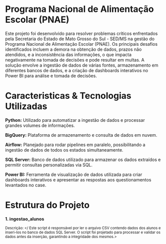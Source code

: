 # Programa Nacional de Alimentação Escolar (PNAE)


Este projeto foi desenvolvido para resolver problemas críticos enfrentados pela Secretaria do Estado de Mato Grosso do Sul - SED/MS na gestão do Programa Nacional de Alimentação Escolar (PNAE). Os principais desafios identificados incluem a demora na obtenção de dados, prazos não atendidos, e a inconsistência das informações, o que impacta negativamente na tomada de decisões e pode resultar em multas.
A solução envolve a ingestão de dados de várias fontes, armazenamento em diferentes bancos de dados, e a criação de dashboards interativos no Power BI para análise e tomada de decisões.

# Caracteristicas & Tecnologias Utilizadas

**Python:** Utilizado para automatizar a ingestão de dados e processar grandes volumes de informações.

**BigQuery:** Plataforma de armazenamento e consulta de dados em nuvem.

**Airflow:** Planejado para rodar pipelines em paralelo, possibilitando a ingestão de dados de todos os estados simultaneamente.

**SQL Server:** Banco de dados utilizado para armazenar os dados extraídos e permitir consultas personalizadas via SQL.

**Power BI:** Ferramenta de visualização de dados utilizada para criar dashboards interativos e apresentar as respostas aos questionamentos levantados no case.



# Estrutura do Projeto
**1. ingestao_alunos**

<sub>Descrição: </
Este script é responsável por ler o arquivo CSV contendo dados dos alunos e inseri-los no banco de dados SQL Server. O script foi projetado para processar e validar os dados antes da inserção, garantindo a integridade dos mesmos.>

